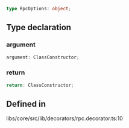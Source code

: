 ```ts
type RpcOptions: object;
```

## Type declaration

### argument

```ts
argument: ClassConstructor;
```

### return

```ts
return: ClassConstructor;
```

## Defined in

libs/core/src/lib/decorators/rpc.decorator.ts:10
